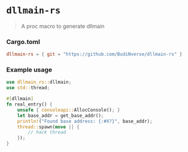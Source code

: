 # `dllmain-rs`
> A proc macro to generate dllmain

### Cargo.toml
```toml
dllmain-rs = { git = "https://github.com/BudiNverse/dllmain-rs" }
```

### Example usage
```rust
use dllmain_rs::dllmain;
use std::thread;

#[dllmain]
fn real_entry() {
    unsafe { consoleapi::AllocConsole(); }
    let base_addr = get_base_addr();
    println!("Found base address: {:#X?}", base_addr);
    thread::spawn(move || {
        // hack thread
    });
}
```
